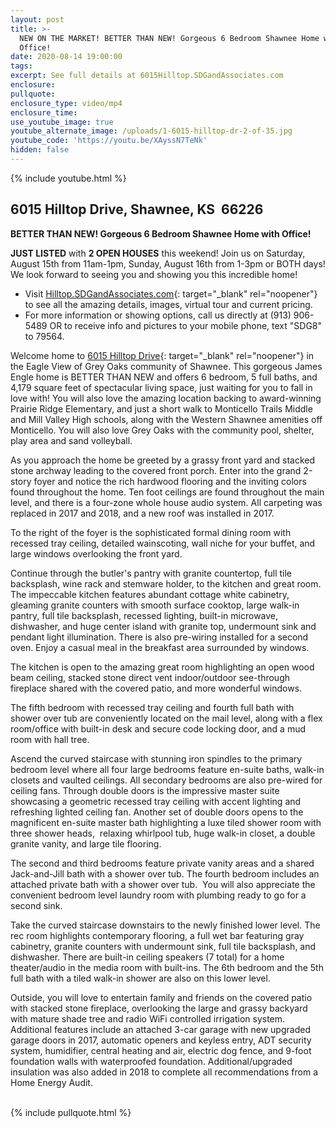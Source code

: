 ```yaml
---
layout: post
title: >-
  NEW ON THE MARKET! BETTER THAN NEW! Gorgeous 6 Bedroom Shawnee Home with
  Office!
date: 2020-08-14 19:00:00
tags:
excerpt: See full details at 6015Hilltop.SDGandAssociates.com
enclosure:
pullquote:
enclosure_type: video/mp4
enclosure_time:
use_youtube_image: true
youtube_alternate_image: /uploads/1-6015-hilltop-dr-2-of-35.jpg
youtube_code: 'https://youtu.be/XAyssN7TeNk'
hidden: false
---
```


{% include youtube.html %}

## 6015 Hilltop Drive, Shawnee, KS&nbsp; 66226

**BETTER THAN NEW\! Gorgeous 6 Bedroom Shawnee Home with Office\!**

**JUST LISTED** with **2 OPEN HOUSES** this weekend\! Join us on Saturday, August 15th from 11am-1pm, Sunday, August 16th from 1-3pm or BOTH days\! We look forward to seeing you and showing you this incredible home\!

* Visit [Hilltop.SDGandAssociates.com](http://hilltop.ihousenet.com/){: target="_blank" rel="noopener"} to see all the amazing details, images, virtual tour and current pricing.
* For more information or showing options, call us directly at (913) 906-5489 OR to receive info and pictures to your mobile phone, text "SDG8" to 79564.

Welcome home to [6015 Hilltop Drive](http://hilltop.ihousenet.com/){: target="_blank" rel="noopener"} in the Eagle View of Grey Oaks community of Shawnee. This gorgeous James Engle home is BETTER THAN NEW and offers 6 bedroom, 5 full baths, and 4,179 square feet of spectacular living space, just waiting for you to fall in love with\! You will also love the amazing location backing to award-winning Prairie Ridge Elementary, and just a short walk to Monticello Trails Middle and Mill Valley High schools, along with the Western Shawnee amenities off Monticello. You will also love Grey Oaks with the community pool, shelter, play area and sand volleyball.&nbsp;

As you approach the home be greeted by a grassy front yard and stacked stone archway leading to the covered front porch. Enter into the grand 2-story foyer and notice the rich hardwood flooring and the inviting colors found throughout the home. Ten foot ceilings are found throughout the main level, and there is a four-zone whole house audio system. All carpeting was replaced in 2017 and 2018, and a new roof was installed in 2017.&nbsp;

To the right of the foyer is the sophisticated formal dining room with recessed tray ceiling, detailed wainscoting, wall niche for your buffet, and large windows overlooking the front yard.

Continue through the butler's pantry with granite countertop, full tile backsplash, wine rack and stemware holder, to the kitchen and great room. The impeccable kitchen features abundant cottage white cabinetry, gleaming granite counters with smooth surface cooktop, large walk-in pantry, full tile backsplash, recessed lighting, built-in microwave, dishwasher, and huge center island with granite top, undermount sink and pendant light illumination. There is also pre-wiring installed for a second oven. Enjoy a casual meal in the breakfast area surrounded by windows.&nbsp;

The kitchen is open to the amazing great room highlighting an open wood beam ceiling, stacked stone direct vent indoor/outdoor see-through fireplace shared with the covered patio, and more wonderful windows.

The fifth bedroom with recessed tray ceiling and fourth full bath with shower over tub are conveniently located on the mail level, along with a flex room/office with built-in desk and secure code locking door, and a mud room with hall tree.

Ascend the curved staircase with stunning iron spindles to the primary bedroom level where all four large bedrooms feature en-suite baths, walk-in closets and vaulted ceilings. All secondary bedrooms are also pre-wired for ceiling fans. Through double doors is the impressive master suite showcasing a geometric recessed tray ceiling with accent lighting and refreshing lighted ceiling fan. Another set of double doors opens to the magnificent en-suite master bath highlighting a luxe tiled shower room with three shower heads, &nbsp;relaxing whirlpool tub, huge walk-in closet, a double granite vanity, and large tile flooring.&nbsp;

The second and third bedrooms feature private vanity areas and a shared Jack-and-Jill bath with a shower over tub. The fourth bedroom includes an attached private bath with a shower over tub. &nbsp;You will also appreciate the convenient bedroom level laundry room with plumbing ready to go for a second sink.

Take the curved staircase downstairs to the newly finished lower level. The rec room highlights contemporary flooring, a full wet bar featuring gray cabinetry, granite counters with undermount sink, full tile backsplash, and dishwasher. There are built-in ceiling speakers (7 total) for a home theater/audio in the media room with built-ins. The 6th bedroom and the 5th full bath with a tiled walk-in shower are also on this lower level.

Outside, you will love to entertain family and friends on the covered patio with stacked stone fireplace, overlooking the large and grassy backyard with mature shade tree and radio WiFi controlled irrigation system. Additional features include an attached 3-car garage with new upgraded garage doors in 2017, automatic openers and keyless entry, ADT security system, humidifier, central heating and air, electric dog fence, and 9-foot foundation walls with waterproofed foundation. Additional/upgraded insulation was also added in 2018 to complete all recommendations from a Home Energy Audit.&nbsp;<br>&nbsp;

{% include pullquote.html %}

&nbsp;